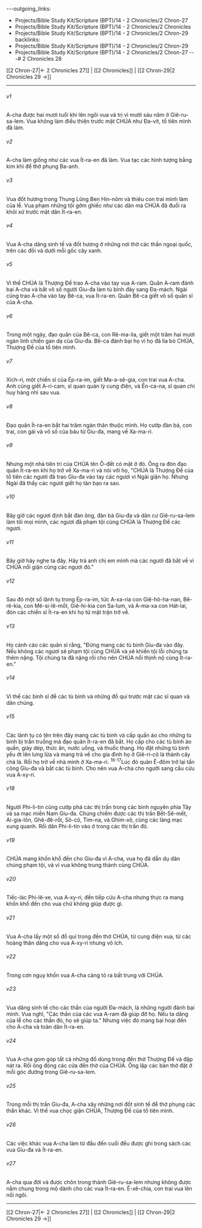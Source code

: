 ---outgoing_links:
  - Projects/Bible Study Kit/Scripture (BPT)/14 - 2 Chronicles/2 Chron-27
  - Projects/Bible Study Kit/Scripture (BPT)/14 - 2 Chronicles/2 Chronicles
  - Projects/Bible Study Kit/Scripture (BPT)/14 - 2 Chronicles/2 Chron-29
backlinks:
  - Projects/Bible Study Kit/Scripture (BPT)/14 - 2 Chronicles/2 Chron-29
  - Projects/Bible Study Kit/Scripture (BPT)/14 - 2 Chronicles/2 Chron-27
---# 2 Chronicles 28

[[2 Chron-27|← 2 Chronicles 27]] | [[2 Chronicles]] | [[2 Chron-29|2 Chronicles 29 →]]
***



###### v1 
A-cha được hai mươi tuổi khi lên ngôi vua và trị vì mười sáu năm ở Giê-ru-sa-lem. Vua không làm điều thiện trước mặt CHÚA như Đa-vít, tổ tiên mình đã làm. 

###### v2 
A-cha làm giống như các vua Ít-ra-en đã làm. Vua tạc các hình tượng bằng kim khí để thờ phụng Ba-anh. 

###### v3 
Vua đốt hương trong Thung Lũng Ben Hin-nôm và thiêu con trai mình làm của lễ. Vua phạm những tội gớm ghiếc như các dân mà CHÚA đã đuổi ra khỏi xứ trước mặt dân Ít-ra-en. 

###### v4 
Vua A-cha dâng sinh tế và đốt hương ở những nơi thờ các thần ngoại quốc, trên các đồi và dưới mỗi gốc cây xanh. 

###### v5 
Vì thế CHÚA là Thượng Đế trao A-cha vào tay vua A-ram. Quân A-ram đánh bại A-cha và bắt vô số người Giu-đa làm tù binh đày sang Đa-mách. Ngài cũng trao A-cha vào tay Bê-ca, vua Ít-ra-en. Quân Bê-ca giết vô số quân sĩ của A-cha. 

###### v6 
Trong một ngày, đạo quân của Bê-ca, con Rê-ma-lia, giết một trăm hai mươi ngàn lính chiến gan dạ của Giu-đa. Bê-ca đánh bại họ vì họ đã lìa bỏ CHÚA, Thượng Đế của tổ tiên mình. 

###### v7 
Xích-ri, một chiến sĩ của Ép-ra-im, giết Ma-a-sê-gia, con trai vua A-cha. Anh cũng giết A-ri-cam, sĩ quan quản lý cung điện, và Ên-ca-na, sĩ quan chỉ huy hàng nhì sau vua. 

###### v8 
Đạo quân Ít-ra-en bắt hai trăm ngàn thân thuộc mình. Họ cướp đàn bà, con trai, con gái và vô số của báu từ Giu-đa, mang về Xa-ma-ri. 

###### v9 
Nhưng một nhà tiên tri của CHÚA tên Ô-đết có mặt ở đó. Ông ra đón đạo quân Ít-ra-en khi họ trở về Xa-ma-ri và nói với họ, "CHÚA là Thượng Đế của tổ tiên các ngươi đã trao Giu-đa vào tay các ngươi vì Ngài giận họ. Nhưng Ngài đã thấy các ngươi giết họ tàn bạo ra sao. 

###### v10 
Bây giờ các ngươi định bắt đàn ông, đàn bà Giu-đa và dân cư Giê-ru-sa-lem làm tôi mọi mình, các ngươi đã phạm tội cùng CHÚA là Thượng Đế các ngươi. 

###### v11 
Bây giờ hãy nghe ta đây. Hãy trả anh chị em mình mà các ngươi đã bắt về vì CHÚA nổi giận cùng các ngươi đó." 

###### v12 
Sau đó một số lãnh tụ trong Ép-ra-im, tức A-xa-ria con Giê-hô-ha-nan, Bê-rê-kia, con Mê-si-lê-mốt, Giê-hi-kia con Sa-lum, và A-ma-xa con Hát-lai, đón các chiến sĩ Ít-ra-en khi họ từ mặt trận trở về. 

###### v13 
Họ cảnh cáo các quân sĩ rằng, "Đừng mang các tù binh Giu-đa vào đây. Nếu không các ngươi sẽ phạm tội cùng CHÚA và sẽ khiến tội lỗi chúng ta thêm nặng. Tội chúng ta đã nặng rồi cho nên CHÚA nổi thịnh nộ cùng Ít-ra-en." 

###### v14 
Vì thế các binh sĩ để các tù binh và những đồ quí trước mặt các sĩ quan và dân chúng. 

###### v15 
Các lãnh tụ có tên trên đây mang các tù binh và cấp quần áo cho những tù binh bị trần truồng mà đạo quân Ít-ra-en đã bắt. Họ cấp cho các tù binh áo quần, giày dép, thức ăn, nước uống, và thuốc thang. Họ đặt những tù binh yếu ớt lên lưng lừa và mang trả về cho gia đình họ ở Giê-ri-cô là thành cây chà là. Rồi họ trở về nhà mình ở Xa-ma-ri. <sup class="versenum">16-17</sup>Lúc đó quân Ê-đôm trở lại tấn công Giu-đa và bắt các tù binh. Cho nên vua A-cha cho người sang cầu cứu vua A-xy-ri. 

###### v18 
Người Phi-li-tin cũng cướp phá các thị trấn trong các bình nguyên phía Tây và sa mạc miền Nam Giu-đa. Chúng chiếm được các thị trấn Bết-Sê-mết, Ai-gia-lôn, Ghê-đê-rốt, Sô-cô, Tim-na, và Ghim-xô, cùng các làng mạc xung quanh. Rồi dân Phi-li-tin vào ở trong các thị trấn đó. 

###### v19 
CHÚA mang khốn khổ đến cho Giu-đa vì A-cha, vua họ đã dẫn dụ dân chúng phạm tội, và vì vua không trung thành cùng CHÚA. 

###### v20 
Tiếc-lác Phi-lê-xe, vua A-xy-ri, đến tiếp cứu A-cha nhưng thực ra mang khốn khổ đến cho vua chứ không giúp được gì. 

###### v21 
Vua A-cha lấy một số đồ quí trong đền thờ CHÚA, từ cung điện vua, từ các hoàng thân dâng cho vua A-xy-ri nhưng vô ích. 

###### v22 
Trong cơn nguy khốn vua A-cha càng tỏ ra bất trung với CHÚA. 

###### v23 
Vua dâng sinh tế cho các thần của người Đa-mách, là những người đánh bại mình. Vua nghĩ, "Các thần của các vua A-ram đã giúp đỡ họ. Nếu ta dâng của lễ cho các thần đó, họ sẽ giúp ta." Nhưng việc đó mang bại hoại đến cho A-cha và toàn dân Ít-ra-en. 

###### v24 
Vua A-cha gom góp tất cả những đồ dùng trong đền thờ Thượng Đế và đập nát ra. Rồi ông đóng các cửa đền thờ của CHÚA. Ông lập các bàn thờ đặt ở mỗi góc đường trong Giê-ru-sa-lem. 

###### v25 
Trong mỗi thị trấn Giu-đa, A-cha xây những nơi đốt sinh tế để thờ phụng các thần khác. Vì thế vua chọc giận CHÚA, Thượng Đế của tổ tiên mình. 

###### v26 
Các việc khác vua A-cha làm từ đầu đến cuối đều được ghi trong sách các vua Giu-đa và Ít-ra-en. 

###### v27 
A-cha qua đời và được chôn trong thành Giê-ru-sa-lem nhưng không được nằm chung trong mộ dành cho các vua Ít-ra-en. Ê-xê-chia, con trai vua lên nối ngôi.

***
[[2 Chron-27|← 2 Chronicles 27]] | [[2 Chronicles]] | [[2 Chron-29|2 Chronicles 29 →]]
